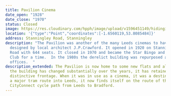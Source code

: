 ```yaml
---
title: Pavilion Cinema
date_open: "1928"
date_close: "1970"
status: Closed
image: https://res.cloudinary.com/hpph/image/upload/v1596451149/hidinginplainsight/pavillioncinema.svg
location: '{"type":"Point","coordinates":[-1.6560119,53.8085484]}'
address: Stanningley Road, Stanningley
description: "The Pavilion was another of the many Leeds cinemas to have been
  designed by local architect J.P.Crawford. It opened in 1920 on Stanningley
  Road with 644 seats. It closed in 1970 and became the Star Bingo and Social
  Club for a time.  In the 1980s the derelict building was repurposed as
  offices.  "
description_extended: The Pavilion is now home to some new flats and although
  the building has changed substantially over the years, it has retained its
  distinctive frontage. When it was in use as a cinema, it was a destination on
  a major tram route into Leeds, it now finds itself on the route of the
  CityConnect cycle path from Leeds to Bradford.
---
```

